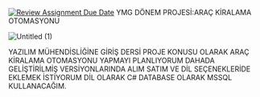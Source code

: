 [![Review Assignment Due Date](https://classroom.github.com/assets/deadline-readme-button-24ddc0f5d75046c5622901739e7c5dd533143b0c8e959d652212380cedb1ea36.svg)](https://classroom.github.com/a/QA5O9x4M)
YMG DÖNEM PROJESİ:ARAÇ KİRALAMA  OTOMASYONU

![Untitled (1)](https://user-images.githubusercontent.com/96496312/235805686-8db512bb-e95d-4aee-aff5-fa61bde36cd0.jpg)



YAZILIM MÜHENDİSLİĞİNE GİRİŞ DERSİ PROJE KONUSU OLARAK ARAÇ KİRALAMA  OTOMASYONU YAPMAYI PLANLIYORUM DAHADA GELİŞTİRİLMİŞ VERSİYONLARINDA ALIM SATIM VE DİL SEÇENEKLERİDE EKLEMEK İSTİYORUM DİL OLARAK C# DATABASE OLARAK MSSQL KULLANACAĞIM.
